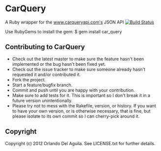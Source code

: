 # CarQuery

A Ruby wrapper for the www.carqueryapi.com's JSON API
[![Build Status](https://secure.travis-ci.org/orlandodelaguila/car_query.png)](http://travis-ci.org/orlandodelaguila/car_query])

Use RubyGems to install the gem:
  $ gem install car_query

## Contributing to CarQuery
 
* Check out the latest master to make sure the feature hasn't been implemented or the bug hasn't been fixed yet.
* Check out the issue tracker to make sure someone already hasn't requested it and/or contributed it.
* Fork the project.
* Start a feature/bugfix branch.
* Commit and push until you are happy with your contribution.
* Make sure to add tests for it. This is important so I don't break it in a future version unintentionally.
* Please try not to mess with the Rakefile, version, or history. If you want to have your own version, or is otherwise necessary, that is fine, but please isolate to its own commit so I can cherry-pick around it.

## Copyright

Copyright (c) 2012 Orlando Del Aguila. See LICENSE.txt for
further details.

